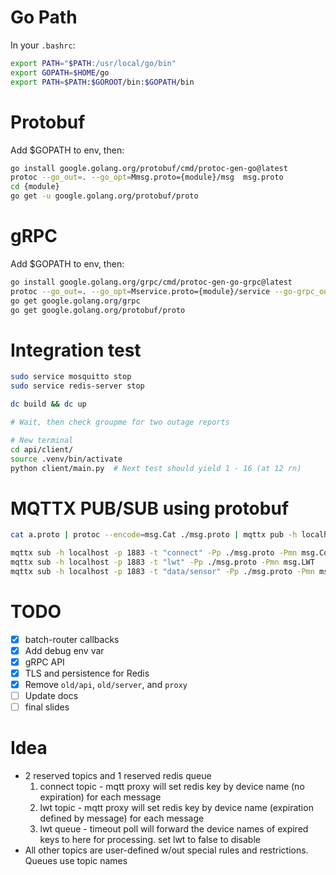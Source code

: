 # Go Path
In your `.bashrc`:
```bash
export PATH="$PATH:/usr/local/go/bin"
export GOPATH=$HOME/go
export PATH=$PATH:$GOROOT/bin:$GOPATH/bin
```

# Protobuf
Add $GOPATH to env, then:
```bash
go install google.golang.org/protobuf/cmd/protoc-gen-go@latest
protoc --go_out=. --go_opt=Mmsg.proto={module}/msg  msg.proto
cd {module}
go get -u google.golang.org/protobuf/proto
```

# gRPC
Add $GOPATH to env, then:
```bash
go install google.golang.org/grpc/cmd/protoc-gen-go-grpc@latest
protoc --go_out=. --go_opt=Mservice.proto={module}/service --go-grpc_out=. --go-grpc_opt=Mservice.proto={module}/service service.proto
go get google.golang.org/grpc 
go get google.golang.org/protobuf/proto
```

# Integration test
```bash
sudo service mosquitto stop
sudo service redis-server stop

dc build && dc up

# Wait, then check groupme for two outage reports

# New terminal
cd api/client/
source .venv/bin/activate
python client/main.py  # Next test should yield 1 - 16 (at 12 rn)
```

# MQTTX PUB/SUB using protobuf
```bash
cat a.proto | protoc --encode=msg.Cat ./msg.proto | mqttx pub -h localhost -p 1883 -t idk -s

mqttx sub -h localhost -p 1883 -t "connect" -Pp ./msg.proto -Pmn msg.Connect
mqttx sub -h localhost -p 1883 -t "lwt" -Pp ./msg.proto -Pmn msg.LWT
mqttx sub -h localhost -p 1883 -t "data/sensor" -Pp ./msg.proto -Pmn msg.SensorData
```

# TODO
- [X] batch-router callbacks
- [X] Add debug env var
- [X] gRPC API
- [X] TLS and persistence for Redis
- [X] Remove `old/api`, `old/server`, and `proxy` 
- [ ] Update docs
- [ ] final slides

# Idea
- 2 reserved topics and 1 reserved redis queue
    1. connect topic - mqtt proxy will set redis key by device name (no expiration) for each message
    2. lwt topic - mqtt proxy will set redis key by device name (expiration defined by message) for each message
    3. lwt queue - timeout poll will forward the device names of expired keys to here for processing. set lwt to false to disable
- All other topics are user-defined w/out special rules and restrictions. Queues use topic names
